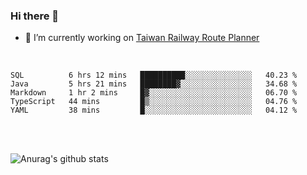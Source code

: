 ### Hi there 👋

- 🔭 I’m currently working on [Taiwan Railway Route Planner](https://github.com/Taiwan-Railway-Route-Planner)

<br/>

<!--START_SECTION:waka-->
```text
SQL          6 hrs 12 mins   ██████████░░░░░░░░░░░░░░░   40.23 % 
Java         5 hrs 21 mins   ████████▓░░░░░░░░░░░░░░░░   34.68 % 
Markdown     1 hr 2 mins     █▓░░░░░░░░░░░░░░░░░░░░░░░   06.70 % 
TypeScript   44 mins         █▒░░░░░░░░░░░░░░░░░░░░░░░   04.76 % 
YAML         38 mins         █░░░░░░░░░░░░░░░░░░░░░░░░   04.12 % 
```
<!--END_SECTION:waka-->

<br/>
<br/>

![Anurag's github stats](https://github-readme-stats.vercel.app/api?username=DepickereSven&show_icons=true&theme=tokyonight)



<!--
**DepickereSven/DepickereSven** is a ✨ _special_ ✨ repository because its `README.md` (this file) appears on your GitHub profile.

Here are some ideas to get you started:

- 🔭 I’m currently working on ...
- 🌱 I’m currently learning ...
- 👯 I’m looking to collaborate on ...
- 🤔 I’m looking for help with ...
- 💬 Ask me about ...
- 📫 How to reach me: ...
- 😄 Pronouns: ...
- ⚡ Fun fact: ...
-->

